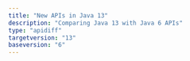 ```yaml
---
title: "New APIs in Java 13"
description: "Comparing Java 13 with Java 6 APIs"
type: "apidiff"
targetversion: "13"
baseversion: "6"
---
```

